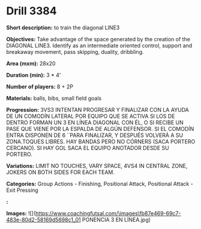 # Drill 3384

**Short description:**
to train the diagonal LINE3

**Objectives:**
Take advantage of the space generated by the creation of the DIAGONAL LINE3. Identify as an intermediate oriented control, support and breakaway movement, pass skipping, duality, dribbling.

**Area (mxm):**
28x20

**Duration (min):**
3 * 4'

**Number of players:**
8 + 2P

**Materials:**
balls, bibs, small field goals

**Progression:**
3VS3 INTENTAN PROGRESAR Y FINALIZAR CON LA AYUDA DE UN COMODÍN LATERAL POR EQUIPO QUE SE ACTIVA SI LOS DE DENTRO FORMAN UN 3 EN LÍNEA DIAGONAL CON ÉL, O SI RECIBE UN PASE QUE VIENE POR LA ESPALDA DE ALGÚN DEFENSOR. SI EL COMODÍN ENTRA DISPONEN DE 6 ́ ́ PARA FINALIZAR, Y DESPUÉS VOLVERÁ A SU ZONA.TOQUES LIBRES. HAY BANDAS PERO NO CÓRNERS (SACA PORTERO CERCANO). SI HAY GOL SACA EL EQUIPO ANOTADOR DESDE SU PORTERO.

**Variations:**
LIMIT NO TOUCHES, VARY SPACE, 4VS4 IN CENTRAL ZONE, JOKERS ON BOTH SIDES FOR EACH TEAM.

**Categories:**
Group Actions - Finishing, Positional Attack, Positional Attack - Exit Pressing

**:**


**Images:**
![](https://www.coachingfutsal.com/\images\fb87e469-69c7-483e-80d2-58169d5698c1_01 PONENCIA 3 EN LÍNEA.jpg)


